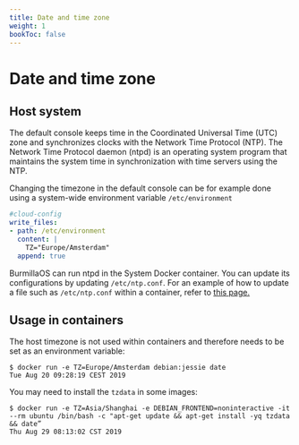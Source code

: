 ```yaml
---
title: Date and time zone
weight: 1
bookToc: false
---
```

# Date and time zone

## Host system
The default console keeps time in the Coordinated Universal Time (UTC) zone and synchronizes clocks with the Network Time Protocol (NTP). The Network Time Protocol daemon (ntpd) is an operating system program that maintains the system time in synchronization with time servers using the NTP.

Changing the timezone in the default console can be for example done using a system-wide environment variable `/etc/environment`
```yaml
#cloud-config
write_files:
- path: /etc/environment
  content: |
    TZ="Europe/Amsterdam"
  append: true
```

BurmillaOS can run ntpd in the System Docker container. You can update its configurations by updating `/etc/ntp.conf`. For an example of how to update a file such as `/etc/ntp.conf` within a container, refer to [this page.](/docs/configuration/advanced/write-files#writing-files-in-specific-system-services)

## Usage in containers

The host timezone is not used within containers and therefore needs to be set as an environment variable:
```shell
$ docker run -e TZ=Europe/Amsterdam debian:jessie date
Tue Aug 20 09:28:19 CEST 2019
```

You may need to install the `tzdata` in some images:

```shell
$ docker run -e TZ=Asia/Shanghai -e DEBIAN_FRONTEND=noninteractive -it --rm ubuntu /bin/bash -c "apt-get update && apt-get install -yq tzdata && date”
Thu Aug 29 08:13:02 CST 2019
```
